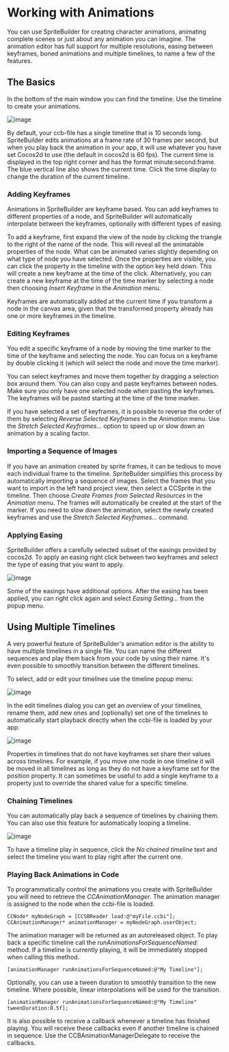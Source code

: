 # Working with Animations
You can use SpriteBuilder for creating character animations, animating complete scenes or just about any animation you can imagine. The animation editor has full support for multiple resolutions, easing between keyframes, boned animations and multiple timelines, to name a few of the features.

## The Basics
In the bottom of the main window you can find the timeline. Use the timeline to create your animations.

![image](6-1.png?raw=true)

By default, your ccb-file has a single timeline that is 10 seconds long. SpriteBuilder edits animations at a frame rate of 30 frames per second, but when you play back the animation in your app, it will use whatever you have set Cocos2d to use (the default in cocos2d is 60 fps). The current time is displayed in the top right corner and has the format minute:second:frame. The blue vertical line also shows the current time. Click the time display to change the duration of the current timeline.

### Adding Keyframes
Animations in SpriteBuilder are keyframe based. You can add keyframes to different properties of a node, and SpriteBuilder will automatically interpolate between the keyframes, optionally with different types of easing.

To add a keyframe, first expand the view of the node by clicking the triangle to the right of the name of the node. This will reveal all the animatable properties of the node. What can be animated varies slightly depending on what type of node you have selected. Once the properties are visible, you can click the property in the timeline with the option key held down. This will create a new keyframe at the time of the click. Alternatively, you can create a new keyframe at the time of the time marker by selecting a node then choosing *Insert Keyframe* in the *Animation* menu.

Keyframes are automatically added at the current time if you transform a node in the canvas area, given that the transformed property already has one or more keyframes in the timeline.

### Editing Keyframes
You edit a specific keyframe of a node by moving the time marker to the time of the keyframe and selecting the node. You can focus on a keyframe by double clicking it (which will select the node and move the time marker).

You can select keyframes and move them together by dragging a selection box around them. You can also copy and paste keyframes between nodes. Make sure you only have one selected node when pasting the keyframes. The keyframes will be pasted starting at the time of the time marker.

If you have selected a set of keyframes, it is possible to reverse the order of them by selecting *Reverse Selected Keyframes* in the *Animation* menu. Use the *Stretch Selected Keyframes…* option to speed up or slow down an animation by a scaling factor.

### Importing a Sequence of Images
If you have an animation created by sprite frames, it can be tedious to move each individual frame to the timeline. SpriteBuilder simplifies this process by automatically importing a sequence of images. Select the frames that you want to import in the left hand project view, then select a CCSprite in the timeline. Then choose *Create Frames from Selected Resources* in the *Animation* menu. The frames will automatically be created at the start of the marker. If you need to slow down the animation, select the newly created keyframes and use the *Stretch Selected Keyframes…* command.

### Applying Easing
SpriteBuilder offers a carefully selected subset of the easings provided by cocos2d. To apply an easing right click between two keyframes and select the type of easing that you want to apply.

![image](6-2.png?raw=true)

Some of the easings have additional options. After the easing has been applied, you can right click again and select *Easing Setting…* from the popup menu.

## Using Multiple Timelines
A very powerful feature of SpriteBuilder's animation editor is the ability to have multiple timelines in a single file. You can name the different sequences and play them back from your code by using their name. It's even possible to smoothly transition between the different timelines.

To select, add or edit your timelines use the timeline popup menu:

![image](6-3.png?raw=true)

In the edit timelines dialog you can get an overview of your timelines, rename them, add new ones and (optionally) set one of the timelines to automatically start playback directly when the ccbi-file is loaded by your app.

![image](6-4.png?raw=true)

Properties in timelines that do not have keyframes set share their values across timelines. For example, if you move one node in one timeline it will be moved in all timelines as long as they do not have a keyframe set for the position property. It can sometimes be useful to add a single keyframe to a property just to override the shared value for a specific timeline.

### Chaining Timelines
You can automatically play back a sequence of timelines by chaining them. You can also use this feature for automatically looping a timeline.

![image](6-5.png?raw=true)

To have a timeline play in sequence, click the *No chained timeline* text and select the timeline you want to play right after the current one.

### Playing Back Animations in Code
To programmatically control the animations you create with SpriteBuilder you will need to retrieve the *CCAnimationManager*. The animation manager is assigned to the node when the ccbi-file is loaded.

    CCNode* myNodeGraph = [CCSBReader load:@"myFile.ccbi"];
    CCAnimationManager* animationManager = myNodeGraph.userObject;

The animation manager will be returned as an autoreleased object. To play back a specific timeline call the *runAnimationsForSequenceNamed:* method. If a timeline is currently playing, it will be immediately stopped when calling this method.

    [animationManager runAnimationsForSequenceNamed:@"My Timeline"];

Optionally, you can use a tween duration to smoothly transition to the new timeline. Where possible, linear interpolations will be used for the transition.

    [animationManager runAnimationsForSequenceNamed:@"My Timeline" tweenDuration:0.5f];

It is also possible to receive a callback whenever a timeline has finished playing. You will receive these callbacks even if another timeline is chained in sequence. Use the CCBAnimationManagerDelegate to receive the callbacks.
